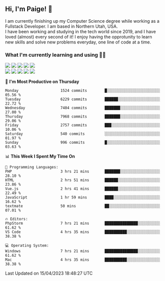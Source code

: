## Hi, I'm Paige! :vulcan_salute:

I am currently finishing up my Computer Science degree while working as a Fullstack Developer. I am based in Northern Utah, USA. \
I have been working and studying in the tech world since 2019, and I have loved (almost) every second of it! I enjoy having the opprotunity to learn new skills and solve new problems everyday, one line of code at a time.  

### What I'm currently learning and using :woman_technologist:
![](https://img.shields.io/badge/Laravel-FF2D20?style=for-the-badge&logo=laravel&logoColor=white) 
![](https://img.shields.io/badge/PHP-777BB4?style=for-the-badge&logo=php&logoColor=white)
![](https://img.shields.io/badge/Vue.js-35495E?style=for-the-badge&logo=vuedotjs&logoColor=4FC08D) 
![](https://img.shields.io/badge/MySQL-005C84?style=for-the-badge&logo=mysql&logoColor=white) 
![](https://img.shields.io/badge/Tailwind_CSS-38B2AC?style=for-the-badge&logo=tailwind-css&logoColor=white) \
![](https://img.shields.io/badge/Python-FFD43B?style=for-the-badge&logo=python&logoColor=blue)
![](https://img.shields.io/badge/Django-092E20?style=for-the-badge&logo=django&logoColor=green)
![](https://img.shields.io/badge/Kotlin-0095D5?&style=for-the-badge&logo=kotlin&logoColor=white)
![](https://img.shields.io/badge/Java-ED8B00?style=for-the-badge&logo=java&logoColor=white)
![](https://img.shields.io/badge/Haskell-5D4F85?style=for-the-badge&logo=haskell&logoColor=white) 

<!--START_SECTION:waka-->
📅 **I'm Most Productive on Thursday** 

```text
Monday                   1524 commits        █░░░░░░░░░░░░░░░░░░░░░░░░   05.56 % 
Tuesday                  6229 commits        ██████░░░░░░░░░░░░░░░░░░░   22.72 % 
Wednesday                7404 commits        ███████░░░░░░░░░░░░░░░░░░   27.00 % 
Thursday                 7968 commits        ███████░░░░░░░░░░░░░░░░░░   29.06 % 
Friday                   2757 commits        ███░░░░░░░░░░░░░░░░░░░░░░   10.06 % 
Saturday                 540 commits         ░░░░░░░░░░░░░░░░░░░░░░░░░   01.97 % 
Sunday                   996 commits         █░░░░░░░░░░░░░░░░░░░░░░░░   03.63 % 
```


📊 **This Week I Spent My Time On** 

```text
💬 Programming Languages: 
PHP                      3 hrs 21 mins       ███████░░░░░░░░░░░░░░░░░░   28.10 % 
HTML                     2 hrs 51 mins       ██████░░░░░░░░░░░░░░░░░░░   23.86 % 
Vue.js                   2 hrs 41 mins       ██████░░░░░░░░░░░░░░░░░░░   22.49 % 
JavaScript               1 hr 59 mins        ████░░░░░░░░░░░░░░░░░░░░░   16.62 % 
textmate                 50 mins             ██░░░░░░░░░░░░░░░░░░░░░░░   07.01 % 

🔥 Editors: 
PhpStorm                 7 hrs 21 mins       ███████████████░░░░░░░░░░   61.62 % 
VS Code                  4 hrs 35 mins       ██████████░░░░░░░░░░░░░░░   38.38 % 

💻 Operating System: 
Windows                  7 hrs 21 mins       ███████████████░░░░░░░░░░   61.62 % 
Mac                      4 hrs 35 mins       ██████████░░░░░░░░░░░░░░░   38.38 % 
```


 Last Updated on 15/04/2023 18:48:27 UTC
<!--END_SECTION:waka-->
